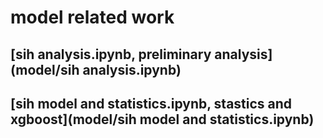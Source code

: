 # model related work
## [sih analysis.ipynb, preliminary analysis](model/sih analysis.ipynb)
## [sih model and statistics.ipynb, stastics and xgboost](model/sih model and statistics.ipynb)

